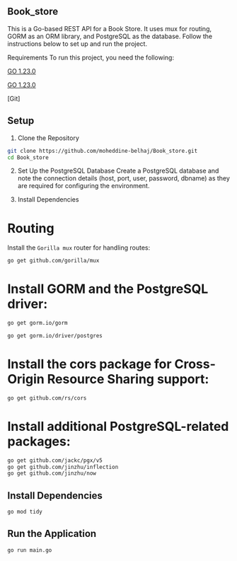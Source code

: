 ## Book_store
This is a Go-based REST API for a Book Store. It uses mux for routing, GORM as an ORM library, and PostgreSQL as the database. Follow the instructions below to set up and run the project.

Requirements
To run this project, you need the following:

[GO 1.23.0](https://go.dev/dl/) 

[GO 1.23.0](https://www.postgresql.org/download/)

[Git]

## Setup
1. Clone the Repository

```sh
git clone https://github.com/moheddine-belhaj/Book_store.git
cd Book_store

```

2. Set Up the PostgreSQL Database
Create a PostgreSQL database and note the connection details (host, port, user, password, dbname) as they are required for configuring the environment.

3. Install Dependencies

# Routing
Install the `Gorilla mux` router for handling routes:

```sh
go get github.com/gorilla/mux
```

# Install GORM and the PostgreSQL driver:

```sh 
go get gorm.io/gorm

```
```sh
go get gorm.io/driver/postgres
```
# Install the cors package for Cross-Origin Resource Sharing support:

```sh
go get github.com/rs/cors
```

# Install additional PostgreSQL-related packages:

```sh
go get github.com/jackc/pgx/v5
go get github.com/jinzhu/inflection
go get github.com/jinzhu/now

```

## Install Dependencies

```sh
go mod tidy
```

## Run the Application

```sh
go run main.go
```